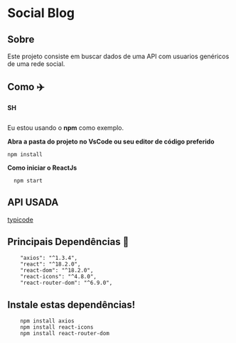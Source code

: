# Social Blog

## Sobre

Este projeto consiste em buscar dados de uma API com usuarios genéricos de uma rede social.

## Como  :airplane:

**SH**

``` git clone
```

Eu estou usando o **npm** como exemplo.

**Abra a pasta do projeto no VsCode ou seu editor de código preferido**

```
npm install
```

**Como iniciar o ReactJs**

```
  npm start
```

## API USADA

[typicode](https://jsonplaceholder.typicode.com/)

## Principais Dependências 📌

```
    "axios": "^1.3.4",
    "react": "^18.2.0",
    "react-dom": "^18.2.0",
    "react-icons": "^4.8.0",
    "react-router-dom": "^6.9.0",
```

## Instale estas dependências!

```
    npm install axios
    npm install react-icons
    npm install react-router-dom
```